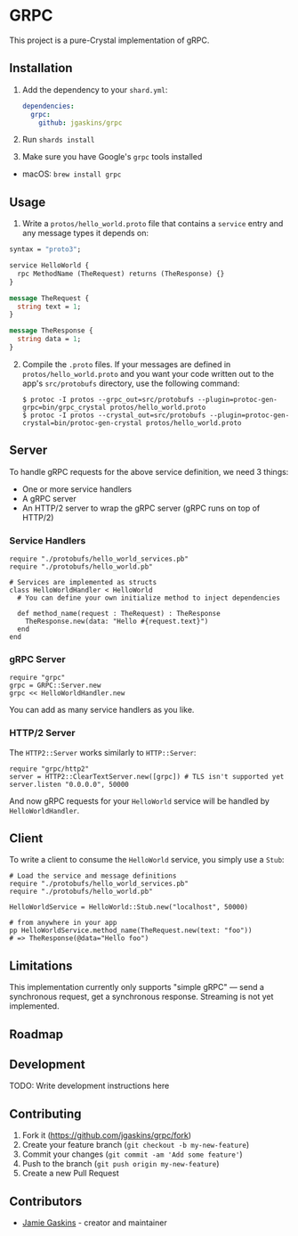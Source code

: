 # GRPC

This project is a pure-Crystal implementation of gRPC.

## Installation

1. Add the dependency to your `shard.yml`:

   ```yaml
   dependencies:
     grpc:
       github: jgaskins/grpc
   ```

2. Run `shards install`

3. Make sure you have Google's `grpc` tools installed
  - macOS: `brew install grpc`

## Usage

1. Write a `protos/hello_world.proto` file that contains a `service` entry and any message types it depends on:

  ```protobuf
  syntax = "proto3";

  service HelloWorld {
    rpc MethodName (TheRequest) returns (TheResponse) {}
  }
  
  message TheRequest {
    string text = 1;
  }
  
  message TheResponse {
    string data = 1;
  }
  ```

2. Compile the `.proto` files. If your messages are defined in `protos/hello_world.proto` and you want your code written out to the app's `src/protobufs` directory, use the following command:
   
   ```
   $ protoc -I protos --grpc_out=src/protobufs --plugin=protoc-gen-grpc=bin/grpc_crystal protos/hello_world.proto
   $ protoc -I protos --crystal_out=src/protobufs --plugin=protoc-gen-crystal=bin/protoc-gen-crystal protos/hello_world.proto
   ```

## Server

To handle gRPC requests for the above service definition, we need 3 things:

- One or more service handlers
- A gRPC server
- An HTTP/2 server to wrap the gRPC server (gRPC runs on top of HTTP/2)

### Service Handlers

```crystal
require "./protobufs/hello_world_services.pb"
require "./protobufs/hello_world.pb"

# Services are implemented as structs
class HelloWorldHandler < HelloWorld
  # You can define your own initialize method to inject dependencies

  def method_name(request : TheRequest) : TheResponse
    TheResponse.new(data: "Hello #{request.text}")
  end
end
```

### gRPC Server

```crystal
require "grpc"
grpc = GRPC::Server.new
grpc << HelloWorldHandler.new
```

You can add as many service handlers as you like.

### HTTP/2 Server

The `HTTP2::Server` works similarly to `HTTP::Server`:

```crystal
require "grpc/http2"
server = HTTP2::ClearTextServer.new([grpc]) # TLS isn't supported yet
server.listen "0.0.0.0", 50000
```

And now gRPC requests for your `HelloWorld` service will be handled by `HelloWorldHandler`.

## Client

To write a client to consume the `HelloWorld` service, you simply use a `Stub`:

```crystal
# Load the service and message definitions
require "./protobufs/hello_world_services.pb"
require "./protobufs/hello_world.pb"

HelloWorldService = HelloWorld::Stub.new("localhost", 50000)

# from anywhere in your app
pp HelloWorldService.method_name(TheRequest.new(text: "foo"))
# => TheResponse(@data="Hello foo")
```

## Limitations

This implementation currently only supports "simple gRPC" — send a synchronous request, get a synchronous response. Streaming is not yet implemented.

## Roadmap

## Development

TODO: Write development instructions here

## Contributing

1. Fork it (<https://github.com/jgaskins/grpc/fork>)
2. Create your feature branch (`git checkout -b my-new-feature`)
3. Commit your changes (`git commit -am 'Add some feature'`)
4. Push to the branch (`git push origin my-new-feature`)
5. Create a new Pull Request

## Contributors

- [Jamie Gaskins](https://github.com/jgaskins) - creator and maintainer
